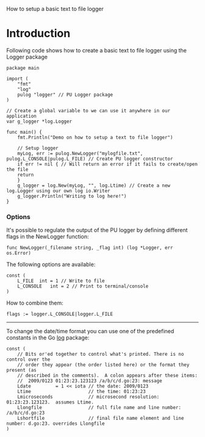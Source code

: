 How to setup a basic text to file logger

# Introduction #

Following code shows how to create a basic text to file logger using the Logger package

```
package main

import (
    "fmt"
    "log"
    pulog "logger" // PU Logger package
)

// Create a global variable to we can use it anywhere in our application
var g_logger *log.Logger 

func main() {
    fmt.Println("Demo on how to setup a text to file logger")

    // Setup logger
    myLog, err := pulog.NewLogger("mylogfile.txt", pulog.L_CONSOLE|pulog.L_FILE) // Create PU logger constructor
    if err != nil { // Will return an error if it fails to create/open the file
   	return
    }
    g_logger = log.New(myLog, "", log.Ltime) // Create a new log.Logger using our own log io.Writer
    g_logger.Println("Writing to log here!")    
}
```

### Options ###
It's possible to regulate the output of the PU logger by defining different flags in the NewLogger function:

```
func NewLogger(_filename string, _flag int) (log *Logger, err os.Error)
```

The following options are available:
```
const (
    L_FILE	int = 1 // Write to file
    L_CONSOLE	int = 2 // Print to terminal/console
)
```

How to combine them:
```
flags := logger.L_CONSOLE|logger.L_FILE
```


---


To change the date/time format you can use one of the predefined constants in the Go [log](http://golang.org/pkg/log/#Constants) package:
```
const (
    // Bits or'ed together to control what's printed. There is no control over the
    // order they appear (the order listed here) or the format they present (as
    // described in the comments).  A colon appears after these items:
    //	2009/0123 01:23:23.123123 /a/b/c/d.go:23: message
    Ldate         = 1 << iota // the date: 2009/0123
    Ltime                     // the time: 01:23:23
    Lmicroseconds             // microsecond resolution: 01:23:23.123123.  assumes Ltime.
    Llongfile                 // full file name and line number: /a/b/c/d.go:23
    Lshortfile                // final file name element and line number: d.go:23. overrides Llongfile
)
```